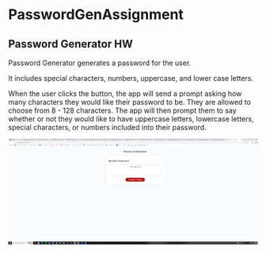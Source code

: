 # PasswordGenAssignment

## Password Generator HW

Password Generator generates a password for the user.

It includes special characters, numbers, uppercase, and lower case letters.

When the user clicks the button, the app will send a prompt asking how many characters they would like their password to be.  They are allowed to choose from 8 - 128 characters.  The app will then prompt them to say whether or not they would like to have uppercase letters, lowercase letters, special characters, or numbers included into their password.  

![screenshot](./Assets/PWGen.png)